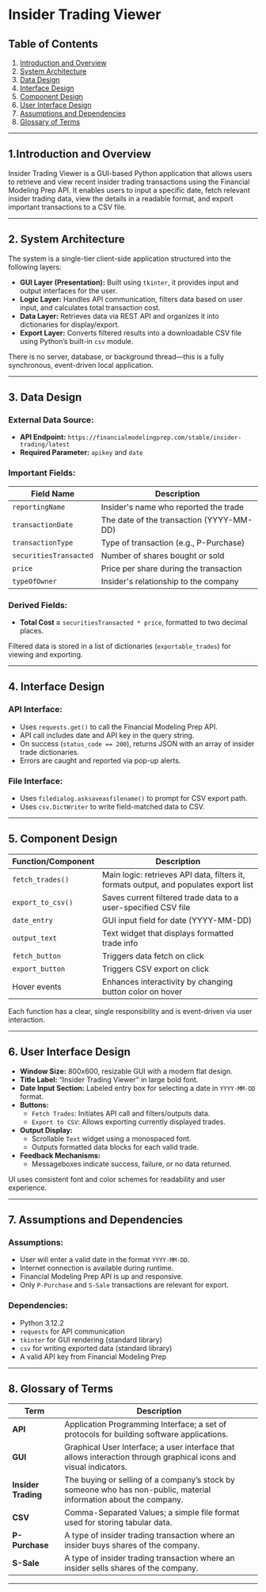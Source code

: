 # Insider Trading Viewer

## Table of Contents
1. [Introduction and Overview](#introduction-and-overview)
2. [System Architecture](#system-architecture)
3. [Data Design](#data-design)
4. [Interface Design](#interface-design)
5. [Component Design](#component-design)
6. [User Interface Design](#user-interface-design)
7. [Assumptions and Dependencies](#assumptions-and-dependencies)
8. [Glossary of Terms](#glossary-of-terms)

---

## 1.Introduction and Overview

Insider Trading Viewer is a GUI-based Python application that allows users to retrieve and view recent insider trading transactions using the Financial Modeling Prep API. It enables users to input a specific date, fetch relevant insider trading data, view the details in a readable format, and export important transactions to a CSV file.

---

## 2. System Architecture

The system is a single-tier client-side application structured into the following layers:

- **GUI Layer (Presentation):** Built using `tkinter`, it provides input and output interfaces for the user.
- **Logic Layer:** Handles API communication, filters data based on user input, and calculates total transaction cost.
- **Data Layer:** Retrieves data via REST API and organizes it into dictionaries for display/export.
- **Export Layer:** Converts filtered results into a downloadable CSV file using Python’s built-in `csv` module.

There is no server, database, or background thread—this is a fully synchronous, event-driven local application.

---

## 3. Data Design

### External Data Source:
- **API Endpoint:** `https://financialmodelingprep.com/stable/insider-trading/latest`
- **Required Parameter:** `apikey` and `date`

### Important Fields:
| Field Name            | Description                                  |
|-----------------------|----------------------------------------------|
| `reportingName`       | Insider's name who reported the trade        |
| `transactionDate`     | The date of the transaction (YYYY-MM-DD)     |
| `transactionType`     | Type of transaction (e.g., P-Purchase)       |
| `securitiesTransacted`| Number of shares bought or sold              |
| `price`               | Price per share during the transaction       |
| `typeOfOwner`         | Insider's relationship to the company        |

### Derived Fields:
- **Total Cost =** `securitiesTransacted * price`, formatted to two decimal places.

Filtered data is stored in a list of dictionaries (`exportable_trades`) for viewing and exporting.

---

## 4. Interface Design

### API Interface:
- Uses `requests.get()` to call the Financial Modeling Prep API.
- API call includes date and API key in the query string.
- On success (`status_code == 200`), returns JSON with an array of insider trade dictionaries.
- Errors are caught and reported via pop-up alerts.

### File Interface:
- Uses `filedialog.asksaveasfilename()` to prompt for CSV export path.
- Uses `csv.DictWriter` to write field-matched data to CSV.

---

## 5. Component Design

| Function/Component    | Description |
|------------------------|-------------|
| `fetch_trades()`       | Main logic: retrieves API data, filters it, formats output, and populates export list |
| `export_to_csv()`      | Saves current filtered trade data to a user-specified CSV file |
| `date_entry`           | GUI input field for date (YYYY-MM-DD) |
| `output_text`          | Text widget that displays formatted trade info |
| `fetch_button`         | Triggers data fetch on click |
| `export_button`        | Triggers CSV export on click |
| Hover events           | Enhances interactivity by changing button color on hover |

Each function has a clear, single responsibility and is event-driven via user interaction.

---

## 6. User Interface Design

- **Window Size:** 800x600, resizable GUI with a modern flat design.
- **Title Label:** “Insider Trading Viewer” in large bold font.
- **Date Input Section:** Labeled entry box for selecting a date in `YYYY-MM-DD` format.
- **Buttons:**
  - `Fetch Trades`: Initiates API call and filters/outputs data.
  - `Export to CSV`: Allows exporting currently displayed trades.
- **Output Display:**
  - Scrollable `Text` widget using a monospaced font.
  - Outputs formatted data blocks for each valid trade.
- **Feedback Mechanisms:**
  - Messageboxes indicate success, failure, or no data returned.

UI uses consistent font and color schemes for readability and user experience.

---

## 7. Assumptions and Dependencies

### Assumptions:
- User will enter a valid date in the format `YYYY-MM-DD`.
- Internet connection is available during runtime.
- Financial Modeling Prep API is up and responsive.
- Only `P-Purchase` and `S-Sale` transactions are relevant for export.

### Dependencies:
- Python 3.12.2
- `requests` for API communication
- `tkinter` for GUI rendering (standard library)
- `csv` for writing exported data (standard library)
- A valid API key from Financial Modeling Prep

---

## 8. Glossary of Terms

| Term                  | Description                                  |
|-----------------------|----------------------------------------------|
| **API**               | Application Programming Interface; a set of protocols for building software applications. |
| **GUI**               | Graphical User Interface; a user interface that allows interaction through graphical icons and visual indicators. |
| **Insider Trading**   | The buying or selling of a company’s stock by someone who has non-public, material information about the company. |
| **CSV**               | Comma-Separated Values; a simple file format used for storing tabular data. |
| **P-Purchase**        | A type of insider trading transaction where an insider buys shares of the company. |
| **S-Sale**            | A type of insider trading transaction where an insider sells shares of the company. |

---


